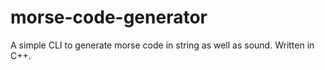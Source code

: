 # morse-code-generator
A simple CLI to generate morse code in string as well as sound. Written in C++.
